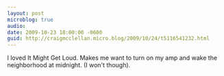 ```yaml
---
layout: post
microblog: true
audio: 
date: 2009-10-23 18:00:00 -0600
guid: http://craigmcclellan.micro.blog/2009/10/24/t5116541232.html
---
```

I loved It Might Get Loud. Makes me want to turn on my amp and wake the neighborhood at midnight. (I won't though).
